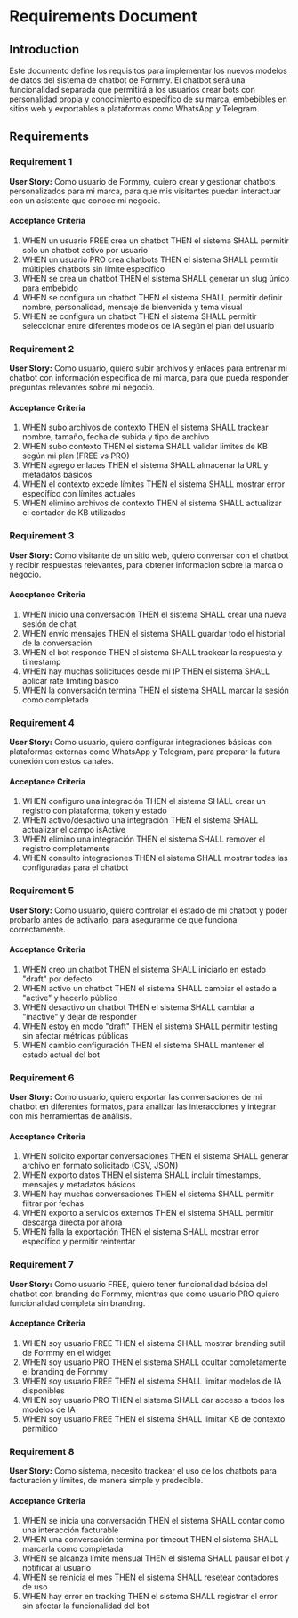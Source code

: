 # Requirements Document

## Introduction

Este documento define los requisitos para implementar los nuevos modelos de datos del sistema de chatbot de Formmy. El chatbot será una funcionalidad separada que permitirá a los usuarios crear bots con personalidad propia y conocimiento específico de su marca, embebibles en sitios web y exportables a plataformas como WhatsApp y Telegram.

## Requirements

### Requirement 1

**User Story:** Como usuario de Formmy, quiero crear y gestionar chatbots personalizados para mi marca, para que mis visitantes puedan interactuar con un asistente que conoce mi negocio.

#### Acceptance Criteria

1. WHEN un usuario FREE crea un chatbot THEN el sistema SHALL permitir solo un chatbot activo por usuario
2. WHEN un usuario PRO crea chatbots THEN el sistema SHALL permitir múltiples chatbots sin límite específico
3. WHEN se crea un chatbot THEN el sistema SHALL generar un slug único para embebido
4. WHEN se configura un chatbot THEN el sistema SHALL permitir definir nombre, personalidad, mensaje de bienvenida y tema visual
5. WHEN se configura un chatbot THEN el sistema SHALL permitir seleccionar entre diferentes modelos de IA según el plan del usuario

### Requirement 2

**User Story:** Como usuario, quiero subir archivos y enlaces para entrenar mi chatbot con información específica de mi marca, para que pueda responder preguntas relevantes sobre mi negocio.

#### Acceptance Criteria

1. WHEN subo archivos de contexto THEN el sistema SHALL trackear nombre, tamaño, fecha de subida y tipo de archivo
2. WHEN subo contexto THEN el sistema SHALL validar límites de KB según mi plan (FREE vs PRO)
3. WHEN agrego enlaces THEN el sistema SHALL almacenar la URL y metadatos básicos
4. WHEN el contexto excede límites THEN el sistema SHALL mostrar error específico con límites actuales
5. WHEN elimino archivos de contexto THEN el sistema SHALL actualizar el contador de KB utilizados

### Requirement 3

**User Story:** Como visitante de un sitio web, quiero conversar con el chatbot y recibir respuestas relevantes, para obtener información sobre la marca o negocio.

#### Acceptance Criteria

1. WHEN inicio una conversación THEN el sistema SHALL crear una nueva sesión de chat
2. WHEN envío mensajes THEN el sistema SHALL guardar todo el historial de la conversación
3. WHEN el bot responde THEN el sistema SHALL trackear la respuesta y timestamp
4. WHEN hay muchas solicitudes desde mi IP THEN el sistema SHALL aplicar rate limiting básico
5. WHEN la conversación termina THEN el sistema SHALL marcar la sesión como completada

### Requirement 4

**User Story:** Como usuario, quiero configurar integraciones básicas con plataformas externas como WhatsApp y Telegram, para preparar la futura conexión con estos canales.

#### Acceptance Criteria

1. WHEN configuro una integración THEN el sistema SHALL crear un registro con plataforma, token y estado
2. WHEN activo/desactivo una integración THEN el sistema SHALL actualizar el campo isActive
3. WHEN elimino una integración THEN el sistema SHALL remover el registro completamente
4. WHEN consulto integraciones THEN el sistema SHALL mostrar todas las configuradas para el chatbot

### Requirement 5

**User Story:** Como usuario, quiero controlar el estado de mi chatbot y poder probarlo antes de activarlo, para asegurarme de que funciona correctamente.

#### Acceptance Criteria

1. WHEN creo un chatbot THEN el sistema SHALL iniciarlo en estado "draft" por defecto
2. WHEN activo un chatbot THEN el sistema SHALL cambiar el estado a "active" y hacerlo público
3. WHEN desactivo un chatbot THEN el sistema SHALL cambiar a "inactive" y dejar de responder
4. WHEN estoy en modo "draft" THEN el sistema SHALL permitir testing sin afectar métricas públicas
5. WHEN cambio configuración THEN el sistema SHALL mantener el estado actual del bot

### Requirement 6

**User Story:** Como usuario, quiero exportar las conversaciones de mi chatbot en diferentes formatos, para analizar las interacciones y integrar con mis herramientas de análisis.

#### Acceptance Criteria

1. WHEN solicito exportar conversaciones THEN el sistema SHALL generar archivo en formato solicitado (CSV, JSON)
2. WHEN exporto datos THEN el sistema SHALL incluir timestamps, mensajes y metadatos básicos
3. WHEN hay muchas conversaciones THEN el sistema SHALL permitir filtrar por fechas
4. WHEN exporto a servicios externos THEN el sistema SHALL permitir descarga directa por ahora
5. WHEN falla la exportación THEN el sistema SHALL mostrar error específico y permitir reintentar

### Requirement 7

**User Story:** Como usuario FREE, quiero tener funcionalidad básica del chatbot con branding de Formmy, mientras que como usuario PRO quiero funcionalidad completa sin branding.

#### Acceptance Criteria

1. WHEN soy usuario FREE THEN el sistema SHALL mostrar branding sutil de Formmy en el widget
2. WHEN soy usuario PRO THEN el sistema SHALL ocultar completamente el branding de Formmy
3. WHEN soy usuario FREE THEN el sistema SHALL limitar modelos de IA disponibles
4. WHEN soy usuario PRO THEN el sistema SHALL dar acceso a todos los modelos de IA
5. WHEN soy usuario FREE THEN el sistema SHALL limitar KB de contexto permitido

### Requirement 8

**User Story:** Como sistema, necesito trackear el uso de los chatbots para facturación y límites, de manera simple y predecible.

#### Acceptance Criteria

1. WHEN se inicia una conversación THEN el sistema SHALL contar como una interacción facturable
2. WHEN una conversación termina por timeout THEN el sistema SHALL marcarla como completada
3. WHEN se alcanza límite mensual THEN el sistema SHALL pausar el bot y notificar al usuario
4. WHEN se reinicia el mes THEN el sistema SHALL resetear contadores de uso
5. WHEN hay error en tracking THEN el sistema SHALL registrar el error sin afectar la funcionalidad del bot
